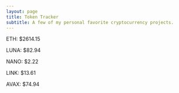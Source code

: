 ```yaml
---
layout: page
title: Token Tracker
subtitle: A few of my personal favorite cryptocurrency projects.
---
```


<!--BEGINCRYPTOINPUT-->
ETH: $2614.15

LUNA: $82.94

NANO: $2.22

LINK: $13.61

AVAX: $74.94

<!--ENDCRYPTOINPUT-->
